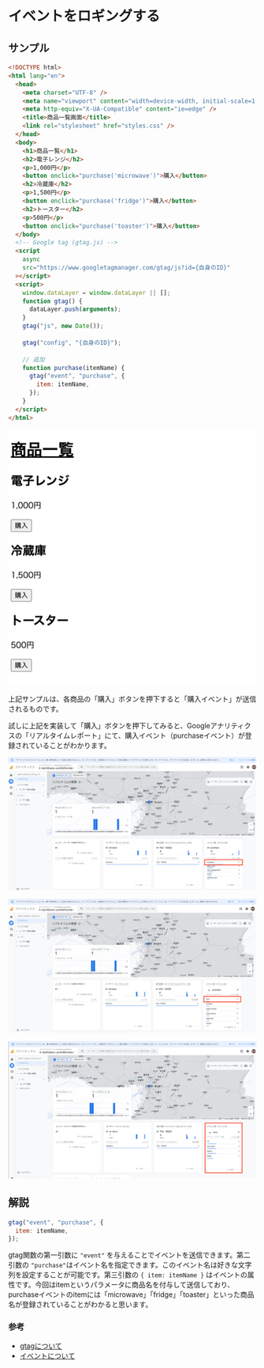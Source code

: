 # イベントをロギングする

## サンプル

```html
<!DOCTYPE html>
<html lang="en">
  <head>
    <meta charset="UTF-8" />
    <meta name="viewport" content="width=device-width, initial-scale=1.0" />
    <meta http-equiv="X-UA-Compatible" content="ie=edge" />
    <title>商品一覧画面</title>
    <link rel="stylesheet" href="styles.css" />
  </head>
  <body>
    <h1>商品一覧</h1>
    <h2>電子レンジ</h2>
    <p>1,000円</p>
    <button onclick="purchase('microwave')">購入</button>
    <h2>冷蔵庫</h2>
    <p>1,500円</p>
    <button onclick="purchase('fridge')">購入</button>
    <h2>トースター</h2>
    <p>500円</p>
    <button onclick="purchase('toaster')">購入</button>
  </body>
  <!-- Google tag (gtag.js) -->
  <script
    async
    src="https://www.googletagmanager.com/gtag/js?id={自身のID}"
  ></script>
  <script>
    window.dataLayer = window.dataLayer || [];
    function gtag() {
      dataLayer.push(arguments);
    }
    gtag("js", new Date());

    gtag("config", "{自身のID}");
    
    // 追加
    function purchase(itemName) {
      gtag("event", "purchase", {
        item: itemName,
      });
    }
  </script>
</html>
```

![img_26.png](/assets/img_26.png)

上記サンプルは、各商品の「購入」ボタンを押下すると「購入イベント」が送信されるものです。

試しに上記を実装して「購入」ボタンを押下してみると、Googleアナリティクスの「リアルタイムレポート」にて、購入イベント（purchaseイベント）が登録されていることがわかります。

![img_27.png](/assets/img_27.png)

![img_28.png](/assets/img_28.png)

![img_29.png](/assets/img_29.png)

## 解説

```Javascript
gtag("event", "purchase", {
  item: itemName,
});
```

gtag関数の第一引数に `"event"` を与えることでイベントを送信できます。第二引数の `"purchase"`はイベント名を指定できます。このイベント名は好きな文字列を設定することが可能です。第三引数の `{ item: itemName }` はイベントの属性です。今回はitemというパラメータに商品名を付与して送信しており、purchaseイベントのitemには「microwave」「fridge」「toaster」といった商品名が登録されていることがわかると思います。

### 参考

- [gtagについて](https://developers.google.com/tag-platform/gtagjs/reference?hl=ja)
- [イベントについて](https://developers.google.com/tag-platform/gtagjs/reference?hl=ja#event)